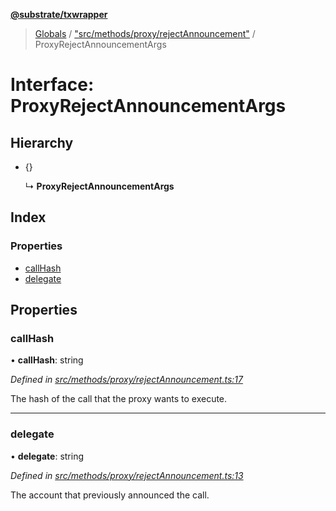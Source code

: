 **[@substrate/txwrapper](../README.md)**

> [Globals](../globals.md) / ["src/methods/proxy/rejectAnnouncement"](../modules/_src_methods_proxy_rejectannouncement_.md) / ProxyRejectAnnouncementArgs

# Interface: ProxyRejectAnnouncementArgs

## Hierarchy

* {}

  ↳ **ProxyRejectAnnouncementArgs**

## Index

### Properties

* [callHash](_src_methods_proxy_rejectannouncement_.proxyrejectannouncementargs.md#callhash)
* [delegate](_src_methods_proxy_rejectannouncement_.proxyrejectannouncementargs.md#delegate)

## Properties

### callHash

•  **callHash**: string

*Defined in [src/methods/proxy/rejectAnnouncement.ts:17](https://github.com/paritytech/txwrapper/blob/aa1756f/src/methods/proxy/rejectAnnouncement.ts#L17)*

The hash of the call that the proxy wants to execute.

___

### delegate

•  **delegate**: string

*Defined in [src/methods/proxy/rejectAnnouncement.ts:13](https://github.com/paritytech/txwrapper/blob/aa1756f/src/methods/proxy/rejectAnnouncement.ts#L13)*

The account that previously announced the call.
